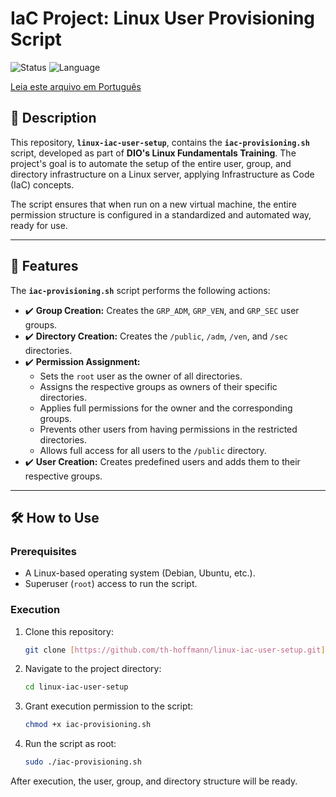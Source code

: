 # IaC Project: Linux User Provisioning Script

![Status](https://img.shields.io/badge/status-completed-green)
![Language](https://img.shields.io/badge/language-Bash_Script-blue)

[Leia este arquivo em Português](README_pt-br.md)

## 📖 Description

This repository, **`linux-iac-user-setup`**, contains the **`iac-provisioning.sh`** script, developed as part of **DIO's Linux Fundamentals Training**. The project's goal is to automate the setup of the entire user, group, and directory infrastructure on a Linux server, applying Infrastructure as Code (IaC) concepts.

The script ensures that when run on a new virtual machine, the entire permission structure is configured in a standardized and automated way, ready for use.

---

## 🚀 Features

The **`iac-provisioning.sh`** script performs the following actions:

- ✔️ **Group Creation:** Creates the `GRP_ADM`, `GRP_VEN`, and `GRP_SEC` user groups.
- ✔️ **Directory Creation:** Creates the `/public`, `/adm`, `/ven`, and `/sec` directories.
- ✔️ **Permission Assignment:**
    - Sets the `root` user as the owner of all directories.
    - Assigns the respective groups as owners of their specific directories.
    - Applies full permissions for the owner and the corresponding groups.
    - Prevents other users from having permissions in the restricted directories.
    - Allows full access for all users to the `/public` directory.
- ✔️ **User Creation:** Creates predefined users and adds them to their respective groups.

---

## 🛠️ How to Use

### Prerequisites

- A Linux-based operating system (Debian, Ubuntu, etc.).
- Superuser (`root`) access to run the script.

### Execution

1.  Clone this repository:
    ```bash
    git clone [https://github.com/th-hoffmann/linux-iac-user-setup.git](https://github.com/th-hoffmann/linux-iac-user-setup.git)
    ```

2.  Navigate to the project directory:
    ```bash
    cd linux-iac-user-setup
    ```

3.  Grant execution permission to the script:
    ```bash
    chmod +x iac-provisioning.sh
    ```

4.  Run the script as root:
    ```bash
    sudo ./iac-provisioning.sh
    ```

After execution, the user, group, and directory structure will be ready.


